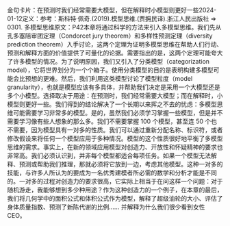 

金句卡片：在预测时我们经常需要大模型，但在解释时小模型则更好一些2024-01-12定义：参考：斯科特·佩奇.(2019).模型思维.(贾拥民译).浙江人民出版社 => 0301. 多模型思维原文：P42本章将通过科学的方法来引入多模型思维。我们先从孔多塞陪审团定理（Condorcet jury theorem）和多样性预测定理（diversity prediction theorem）入手讨论，这两个定理为证明多模型思维在帮助人们行动、预测和解释方面的价值提供了可量化的论据。需要指出的是，这两个定理可能夸大了许多模型的情况。为了说明原因，我们又引入了分类模型（categorization model），它将世界划分为一个个箱子。使用分类模型的目的是表明构建多模型可能会比预想的更难。然后，我们利用这类模型讨论了模型粒度（model granularity），也就是模型应该有多具体，并帮助我们决定是采用一个大模型还是多个小模型。选择取决于用途：在预测时，我们经常需要大模型；而在解释时，小模型则更好一些。我们得到的结论解决了一个长期以来挥之不去的忧虑：多模型思维可能需要学习非常多的模型。是的，虽然我们必须学习掌握一些模型，但是并不需要学习像有些人想象的那么多。我们不需要掌握 100 个模型，甚至连 50 个也不需要，因为模型具有一对多的性质。我们可以通过重新分配名称、标识符，或者修改假设来将任何一个模型应用于多种情况。模型的这个性质很好地平衡了多模型思维的需求。事实上，在新的领域应用模型对创造力、开放性和怀疑精神的要求也非常高。我们必须认识到，并非每个模型都适合每项任务。如果一个模型无法解释、预测或帮助我们推理，那就必须将它放到一边，考虑其他模型。这种一对多的技能，与许多人所认为的要成为一名优秀建模者所必需的数学和分析才能是不同的。一对多的过程对创造力的要求很高，它实际上相当于在问这样一个问题：对于随机游走，我能够想到多少种用途？作为这种创造力的一个例子，在本章的最后，我们将几何学中的面积公式和体积公式作为模型，解释了超级油轮的大小、评估了身体质量指数、预测了新陈代谢的比例…… 并解释为什么我们很少看到女性 CEO。